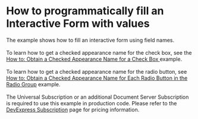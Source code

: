 # How to programmatically fill an Interactive Form with values


The example shows how to fill an interactive form using field names. <br><br>To learn how to get a checked appearance name for the check box, see the <a href="https://documentation.devexpress.com/OfficeFileAPI/120047/PDF-Document-API/Examples/Interactive-Form/How-to-Obtain-a-Checked-Appearance-Name-for-a-Check-Box">How to: Obtain a Checked Appearance Name for a Check Box </a>example.<br><br>To learn how to get a checked appearance name for the radio button, see <a href="https://documentation.devexpress.com/OfficeFileAPI/120190/PDF-Document-API/Examples/Interactive-Form/How-to-Obtain-a-Checked-Appearance-Name-for-Each-Radio-Button-in-the-Radio-Group">How to: Obtain a Checked Appearance Name for Each Radio Button in the Radio Group</a> example.<br><br>The Universal Subscription or an additional Document Server Subscription is required to use this example in production code. Please refer to the <a href="https://www.devexpress.com/Subscriptions/">DevExpress Subscription</a> page for pricing information. <br><br>

<br/>


